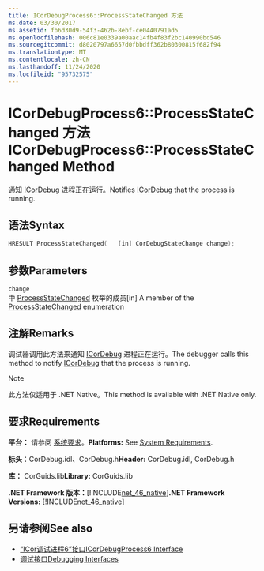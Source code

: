 ```yaml
---
title: ICorDebugProcess6::ProcessStateChanged 方法
ms.date: 03/30/2017
ms.assetid: fb6d30d9-54f3-462b-8ebf-ce0440791ad5
ms.openlocfilehash: 006c81e0339a00aac14fb4f83f2bc140990bd546
ms.sourcegitcommit: d8020797a6657d0fbbdff362b80300815f682f94
ms.translationtype: MT
ms.contentlocale: zh-CN
ms.lasthandoff: 11/24/2020
ms.locfileid: "95732575"
---
```

# <a name="icordebugprocess6processstatechanged-method"></a><span data-ttu-id="ea3a9-102">ICorDebugProcess6::ProcessStateChanged 方法</span><span class="sxs-lookup"><span data-stu-id="ea3a9-102">ICorDebugProcess6::ProcessStateChanged Method</span></span>

<span data-ttu-id="ea3a9-103">通知 [ICorDebug](icordebug-interface.md) 进程正在运行。</span><span class="sxs-lookup"><span data-stu-id="ea3a9-103">Notifies [ICorDebug](icordebug-interface.md) that the process is running.</span></span>  
  
## <a name="syntax"></a><span data-ttu-id="ea3a9-104">语法</span><span class="sxs-lookup"><span data-stu-id="ea3a9-104">Syntax</span></span>  
  
```cpp  
HRESULT ProcessStateChanged(   [in] CorDebugStateChange change);  
```  
  
## <a name="parameters"></a><span data-ttu-id="ea3a9-105">参数</span><span class="sxs-lookup"><span data-stu-id="ea3a9-105">Parameters</span></span>  

 `change`  
 <span data-ttu-id="ea3a9-106">中 [ProcessStateChanged](icordebugprocess6-processstatechanged-method.md) 枚举的成员</span><span class="sxs-lookup"><span data-stu-id="ea3a9-106">[in] A member of the [ProcessStateChanged](icordebugprocess6-processstatechanged-method.md) enumeration</span></span>  
  
## <a name="remarks"></a><span data-ttu-id="ea3a9-107">注解</span><span class="sxs-lookup"><span data-stu-id="ea3a9-107">Remarks</span></span>  

 <span data-ttu-id="ea3a9-108">调试器调用此方法来通知 [ICorDebug](icordebug-interface.md) 进程正在运行。</span><span class="sxs-lookup"><span data-stu-id="ea3a9-108">The debugger calls this method to notify [ICorDebug](icordebug-interface.md) that the process is running.</span></span>  
  
> [!NOTE]
> <span data-ttu-id="ea3a9-109">此方法仅适用于 .NET Native。</span><span class="sxs-lookup"><span data-stu-id="ea3a9-109">This method is available with .NET Native only.</span></span>  
  
## <a name="requirements"></a><span data-ttu-id="ea3a9-110">要求</span><span class="sxs-lookup"><span data-stu-id="ea3a9-110">Requirements</span></span>  

 <span data-ttu-id="ea3a9-111">**平台：** 请参阅 [系统要求](../../get-started/system-requirements.md)。</span><span class="sxs-lookup"><span data-stu-id="ea3a9-111">**Platforms:** See [System Requirements](../../get-started/system-requirements.md).</span></span>  
  
 <span data-ttu-id="ea3a9-112">**标头**：CorDebug.idl、CorDebug.h</span><span class="sxs-lookup"><span data-stu-id="ea3a9-112">**Header:** CorDebug.idl, CorDebug.h</span></span>  
  
 <span data-ttu-id="ea3a9-113">**库：** CorGuids.lib</span><span class="sxs-lookup"><span data-stu-id="ea3a9-113">**Library:** CorGuids.lib</span></span>  
  
 <span data-ttu-id="ea3a9-114">**.NET Framework 版本：**[!INCLUDE[net_46_native](../../../../includes/net-46-native-md.md)]</span><span class="sxs-lookup"><span data-stu-id="ea3a9-114">**.NET Framework Versions:** [!INCLUDE[net_46_native](../../../../includes/net-46-native-md.md)]</span></span>  
  
## <a name="see-also"></a><span data-ttu-id="ea3a9-115">另请参阅</span><span class="sxs-lookup"><span data-stu-id="ea3a9-115">See also</span></span>

- [<span data-ttu-id="ea3a9-116">“ICor调试进程6”接口</span><span class="sxs-lookup"><span data-stu-id="ea3a9-116">ICorDebugProcess6 Interface</span></span>](icordebugprocess6-interface.md)
- [<span data-ttu-id="ea3a9-117">调试接口</span><span class="sxs-lookup"><span data-stu-id="ea3a9-117">Debugging Interfaces</span></span>](debugging-interfaces.md)
